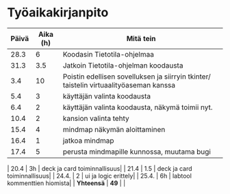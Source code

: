# Työaikakirjanpito

| Päivä | Aika (h) | Mitä tein |
| ----- | -------- | --------- |
| 28.3  | 6        | Koodasin Tietotila-ohjelmaa |
| 31.3  | 3.5      | Jatkoin Tietotila-ohjelman koodausta |
| 3.4   | 10       | Poistin edellisen sovelluksen ja siirryin tkinter/ taistelin virtuaalityöaseman kanssa |
| 5.4   | 3        | käyttäjän valinta koodausta |
| 6.4   | 2        | käyttäjän valinta koodausta, näkymä toimii nyt.|
| 10.4   | 2       | kansion valinta tehty|
| 15.4   | 4       | mindmap näkymän aloittaminen|
| 16.4   | 1       | jatkoa mindmap|
| 17.4   | 5       | perusta mindmapille kunnossa, muutama bugi|

| 20.4   | 3h      | deck ja card toiminnallisuus|
| 21.4   | 1.5     | deck ja card toiminnallisuus|
| 24.4.  | 2       | ui ja logic erittely|
| 25.4.  | 6h      | labtool kommenttien hiomista|
| **Yhteensä** | **49**   |           |
